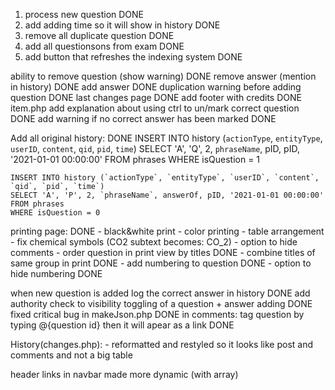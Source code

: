 1. process new question DONE
2. add adding time so it will show in history DONE
3. remove all duplicate question DONE
4. add all questionsons from exam DONE
5. add button that refreshes the indexing system DONE

ability to remove question (show warning)  DONE
remove answer (mention in history) DONE
add answer DONE
duplication warning before adding question DONE
last changes page DONE
add footer with credits DONE
item.php add explanation about using ctrl to un/mark correct question DONE
add warning if no correct answer has been marked DONE

Add all original history: DONE
	INSERT INTO history (`actionType`, `entityType`, `userID`, `content`, `qid`, `pid`, `time`)
	SELECT 'A', 'Q', 2, `phraseName`, pID, pID, '2021-01-01 00:00:00' FROM phrases
	WHERE isQuestion = 1

	INSERT INTO history (`actionType`, `entityType`, `userID`, `content`, `qid`, `pid`, `time`)
	SELECT 'A', 'P', 2, `phraseName`, answerOf, pID, '2021-01-01 00:00:00' FROM phrases
	WHERE isQuestion = 0
	
printing page: DONE
	- black&white print
	- color printing
	- table arrangement
	- fix chemical symbols (CO2 subtext becomes: CO_2)
	- option to hide comments
	- order question in print view by titles DONE
	- combine titles of same group in print DONE
	- add numbering to question DONE
	- option to hide numbering DONE

when new question is added log the correct answer in history DONE
add authority check to visibility toggling of a question + answer adding DONE
fixed critical bug in makeJson.php DONE
in comments: tag question by typing @{question id} then it will apear as a link DONE

History(changes.php):
	- reformatted and restyled so it looks like post and comments and not a big table
	
header links in navbar made more dynamic (with array)